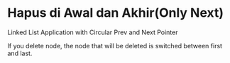 # Hapus di Awal dan Akhir(Only Next)
Linked List Application with Circular Prev and Next Pointer

If you delete node, the node that will be deleted is switched between first and last.
